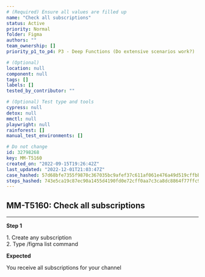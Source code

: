 ```yaml
---
# (Required) Ensure all values are filled up
name: "Check all subscriptions"
status: Active
priority: Normal
folder: Figma
authors: ""
team_ownership: []
priority_p1_to_p4: P3 - Deep Functions (Do extensive scenarios work?)

# (Optional)
location: null
component: null
tags: []
labels: []
tested_by_contributor: ""

# (Optional) Test type and tools
cypress: null
detox: null
mmctl: null
playwright: null
rainforest: []
manual_test_environments: []

# Do not change
id: 32798268
key: MM-T5160
created_on: "2022-09-15T19:26:42Z"
last_updated: "2022-12-01T21:03:47Z"
case_hashed: 57d68bfe7355f9870c367035bc9afef37c611af061e476a49d519cffbb795c78099c2ed936eaba6ac5febb8ff79fedd0
steps_hashed: 743e5ca19c87ec90a1455d4190fd0e72cff0aa7c3ca8dc8864f77ffc9b715c58df7e315c54885aef7bf65f7afef200b1
---
```


<!-- (Auto-generated) Based on frontmatter's "key" and "name" -->

## MM-T5160: Check all subscriptions

---

**Step 1**

1\. Create any subscription\
2\. Type /figma list command

**Expected**

You receive all subscriptions for your channel
